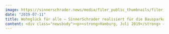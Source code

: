 ```yaml
---
image: https://sinnerschrader.news/media/filer_public_thumbnails/filer_public/5d/ae/5daea7f4-65be-4b29-9629-bc655e154df4/wohnglueck-digital-mockups_rgb_480x288_1.jpg__480x288_q85_crop_subsampling-2_upscale.jpg
date: "2019-07-11"
title: Wohnglück für alle – SinnerSchrader realisiert für die Bausparkasse Schwäbisch Hall Content-Plattform rund um Bauen und Wohnen
content: <div class="newsbody"><p><strong>Hamburg, Juli 2019</strong> – Für die Bausparkasse Schwäbisch Hall AG startet SinnerSchrader mit der Content-Plattform wohnglueck.de, die relevante Inhalte und Dienstleistungen aus den Themenbereichen Bauen, Modernisieren und Wohnen bietet. Die täglich erscheinenden Artikel sollen die Nutzer der Plattform nicht nur unterhalten und inspirieren, sondern bei den jeweiligen Themen auch beratend zur Seite stehen. Durch die Einbindung von nützlichen Tools in das Content-Umfeld entstehen spürbare Mehrwerte für die Nutzer. So können beispielsweise über die Fertighaus-Datenbank zielgerichtet passende Angebote aus einem bundesweiten Anbieter-Pool selektiert werden.  </p><p>SinnerSchrader zeichnet sich verantwortlich für den Relaunch sowie die gleichzeitige Umsetzung der Neupositionierung der Marke "Wohnglück". Das beinhaltet sowohl die technische als auch inhaltliche Konzeption des Portals wohnglueck.de gemeinsam mit der Bausparkasse Schwäbisch Hall sowie die Betreuung sämtlicher Social Media-Kanäle. Bei der Erstellung der Artikelinhalte arbeitet SinnerSchrader Hand in Hand mit den Hamburger Kollegen der Agentur Planet c.</p><p>Die Plattform wurde mit der Eigenentwicklung Paperboy von SinnerSchrader aufgesetzt. Im Vergleich zu einem klassischen Content Management System konzentriert sich die Paperboy-Architektur auf ein kanalübergreifend wirksames und effizientes Content-Marketing. Das Standard-Redaktionssystem ist auf eine schnelle und einfache Inhaltserstellung optimiert, für datengesteuerte Redaktionen sind unterstützende Tools wie "Searchmetrics" oder "Yoast!" direkt integriert. Paperboy bietet alle technischen Grundlagen für die Erstellung von leistungsstarken, skalierbaren und sicheren Websites. Die Inhalte stehen für verschiedene Nutzungsszenarien (Websites, RSS, Alexa oder Apps) zur Verfügung.</p><p>„Unsere Inhalte legen den Schwerpunkt auf persönlichen Nutzen und Kompetenzvermittlung. Wir wollen die Selbstbestimmtheit unserer User stärken, indem wir ihnen individuelle Entscheidungshilfen bieten", erklärt Schwäbisch Hall-Projektleiter Markus Maier das Besondere an wohnglück.de.<br/>Um diese Ziele zu erreichen, wurden drei „Guidance Principles” als Klammer für eine ganzheitliche, übergeordnete Content-Positionierung entwickelt. Die Guidance auf Themenebene durch Orientierung an konkreten User-Bedürfnissen wie Suchanfragen, die Guidance auf Formatebene durch Fokussierung auf  Formate mit Informationscharakter sowie die Guidance auf Nutzerführungs- und Feature-Ebene, um individuelle Content-Präferenzen bedienen zu können.</p><p>„Durch eine kooperative und agile Arbeitsweise mit Schwäbisch Hall und Planet c ist es uns gelungen, innerhalb kürzester Zeit die performance-orientierte Contentseite wohnglück.de aufzubauen. Mit relevanten journalistischen Inhalten und der konsequenten Fokussierung auf die gewonnenen User-Insights schaffen wir ein Portal, das den Nutzern rund um die Themen Bauen, Modernisieren und Wohnen einen andauernden, echten Mehrwert bietet”, ergänzt Natascha Tümmers, Executive Director SinnerSchrader.</p></div>
---
```


